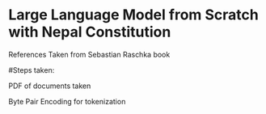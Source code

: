 # Large Language Model from Scratch with Nepal Constitution

References Taken  from Sebastian Raschka book


#Steps taken:

PDF of documents taken

Byte Pair Encoding for tokenization

